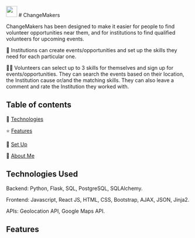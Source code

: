 <img src="static/img/applogotest.png" width="30">
# ChangeMakers

ChangeMakers has been designed to make it easier for people to find volunteer opportunities near them, and for institutions to find qualified volunteers for upcoming events.

:office: Institutions can create events/opportunities and set up the skills they need for each particular one. 

:standing_man: Volunteers can select up to 3 skills for themselves and sign up for events/opportunities. They can search the events based on their location, the Institution cause or/and the matching skills. They can also leave a comment and rate the Institution they worked with.

## Table of contents
🤖 [Technologies](#technologies-used)

⭐ [Features](#features)

📖 [Set Up](#set-up)

🌸 [About Me](#about-me)

## Technologies Used
Backend: Python, Flask, SQL, PostgreSQL, SQLAlchemy.

Frontend: Javascript, React JS, HTML, CSS, Bootstrap, AJAX, JSON, Jinja2.

APIs: Geolocation API, Google Maps API.

## Features

